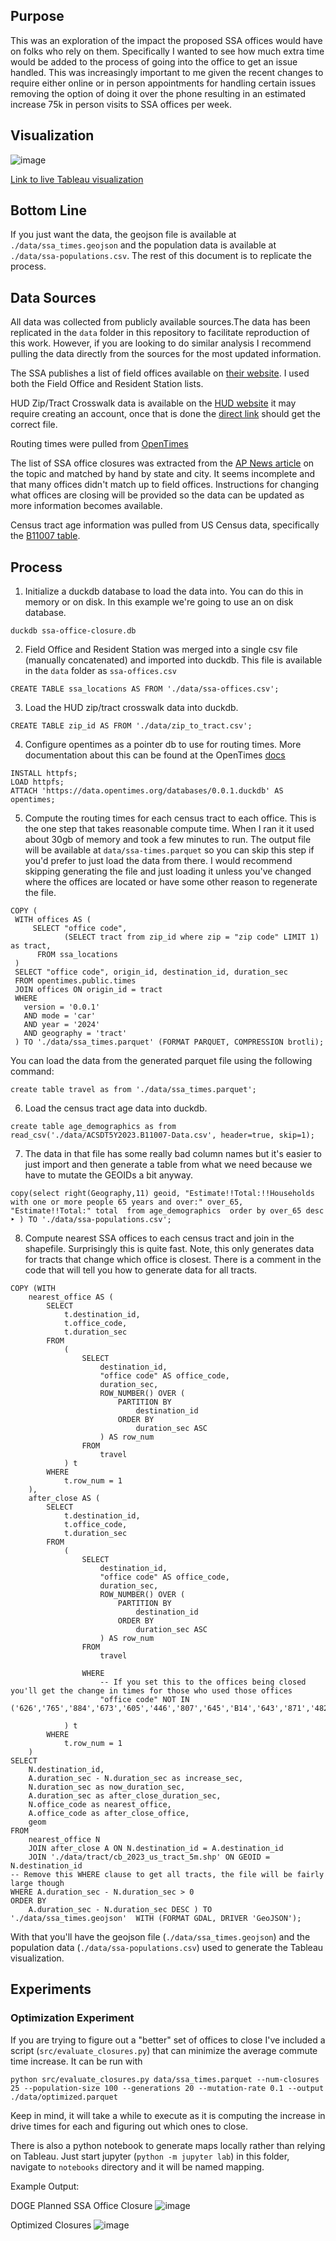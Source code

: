 ## Purpose

This was an exploration of the impact the proposed SSA offices would have on folks who rely on them. Specifically I wanted to see how much extra time would be added to the process of going into the office to get an issue handled. This was increasingly important to me given the recent changes to require either online or in person appointments for handling certain issues removing the option of doing it over the phone resulting in an estimated increase 75k in person visits to SSA offices per week. 

## Visualization
![image](./static/images/drive-time-increases.png)

[Link to live Tableau visualization](https://public.tableau.com/views/SSAClosures/ProposedClosuresAPNewsList?:language=en-US&:sid=&:redirect=auth&:display_count=n&:origin=viz_share_link)

## Bottom Line
If you just want the data, the geojson file is available at `./data/ssa_times.geojson` and the population data is available at `./data/ssa-populations.csv`. The rest of this document is to replicate the process. 

## Data Sources

All data was collected from publicly available sources.The data has been replicated in the `data` folder in this repository to facilitate reproduction of this work. However, if you are looking to do similar analysis I recommend pulling the data directly from the sources for the most updated information.

The SSA publishes a list of field offices available on [their website](https://www.ssa.gov/data/maps/accessible.html). I used both the Field Office and Resident Station lists. 

HUD Zip/Tract Crosswalk data is available on the [HUD website](https://www.huduser.gov/apps/public/uspscrosswalk/home) it may require creating an account, once that is done the [direct link](https://www.huduser.gov/apps/public/uspscrosswalk/download_file/ZIP_TRACT_122024.xlsx) should get the correct file.

Routing times were pulled from [OpenTimes](https://opentimes.org/) 

The list of SSA office closures was extracted from the [AP News article](https://apnews.com/article/social-security-offices-closures-doge-trump-b2b1a5b2ba4fb968abc3379bf90715ff) on the topic and matched by hand by state and city. It seems incomplete and that many offices didn't match up to field offices. Instructions for changing what offices are closing will be provided so the data can be updated as more information becomes available. 

Census tract age information was pulled from US Census data, specifically the [B11007 table](https://data.census.gov/table?q=B11007).

## Process

1) Initialize a duckdb database to load the data into. You can do this in memory or on disk. In this example we're going to use an on disk database.

`duckdb ssa-office-closure.db`

2) Field Office and Resident Station was merged into a single csv file (manually concatenated) and imported into duckdb. This file is available in the `data` folder as `ssa-offices.csv` 

`CREATE TABLE ssa_locations AS FROM './data/ssa-offices.csv';`

3) Load the HUD zip/tract crosswalk data into duckdb.

`CREATE TABLE zip_id AS FROM './data/zip_to_tract.csv';`

4) Configure opentimes as a pointer db to use for routing times. More documentation about this can be found at the OpenTimes [docs](https://github.com/dfsnow/opentimes?tab=readme-ov-file#using-duckdb)

```
INSTALL httpfs;
LOAD httpfs;
ATTACH 'https://data.opentimes.org/databases/0.0.1.duckdb' AS opentimes;
```

5) Compute the routing times for each census tract to each office. This is the one step that takes reasonable compute time. When I ran it it used about 30gb of memory and took a few minutes to run. The output file will be available at `data/ssa-times.parquet` so you can skip this step if you'd prefer to just load the data from there. I would recommend skipping generating the file and just loading it unless you've changed where the offices are located or have some other reason to regenerate the file.

```
COPY (
 WITH offices AS (
     SELECT "office code",
            (SELECT tract from zip_id where zip = "zip code" LIMIT 1) as tract,
      FROM ssa_locations
 )
 SELECT "office code", origin_id, destination_id, duration_sec
 FROM opentimes.public.times
 JOIN offices ON origin_id = tract
 WHERE
   version = '0.0.1'
   AND mode = 'car'
   AND year = '2024'
   AND geography = 'tract'
 ) TO './data/ssa_times.parquet' (FORMAT PARQUET, COMPRESSION brotli);
 ```

You can load the data from the generated parquet file using the following command:

 `create table travel as from './data/ssa_times.parquet';`

 6) Load the census tract age data into duckdb. 

 `create table age_demographics as from read_csv('./data/ACSDT5Y2023.B11007-Data.csv', header=true, skip=1);`

 7) The data in that file has some really bad column names but it's easier to just import and then generate a table from what we need because we have to mutate the GEOIDs a bit anyway. 

 `copy(select right(Geography,11) geoid, "Estimate!!Total:!!Households with one or more people 65 years and over:" over_65, "Estimate!!Total:" total  from age_demographics  order by over_65 desc
‣ ) TO './data/ssa-populations.csv';`

8) Compute nearest SSA offices to each census tract and join in the shapefile. Surprisingly this is quite fast.  Note, this only generates data for tracts that change which office is closest. There is a comment in the code that will tell you how to generate data for all tracts.

```
COPY (WITH
    nearest_office AS (
        SELECT
            t.destination_id,
            t.office_code,
            t.duration_sec
        FROM
            (
                SELECT
                    destination_id,
                    "office code" AS office_code,
                    duration_sec,
                    ROW_NUMBER() OVER (
                        PARTITION BY
                            destination_id
                        ORDER BY
                            duration_sec ASC
                    ) AS row_num
                FROM
                    travel
            ) t
        WHERE
            t.row_num = 1
    ),
    after_close AS (
        SELECT
            t.destination_id,
            t.office_code,
            t.duration_sec
        FROM
            (
                SELECT
                    destination_id,
                    "office code" AS office_code,
                    duration_sec,
                    ROW_NUMBER() OVER (
                        PARTITION BY
                            destination_id
                        ORDER BY
                            duration_sec ASC
                    ) AS row_num
                FROM
                    travel
                    
                WHERE
                    -- If you set this to the offices being closed you'll get the change in times for those who used those offices
                    "office code" NOT IN ('626','765','884','673','605','446','807','645','B14','643','871','482','336','335','340','706','133','148','393','790','839','314','879')

            ) t
        WHERE
            t.row_num = 1
    )
SELECT
    N.destination_id,
    A.duration_sec - N.duration_sec as increase_sec,
    N.duration_sec as now_duration_sec,
    A.duration_sec as after_close_duration_sec,
    N.office_code as nearest_office,
    A.office_code as after_close_office,
    geom
FROM
    nearest_office N
    JOIN after_close A ON N.destination_id = A.destination_id
    JOIN './data/tract/cb_2023_us_tract_5m.shp' ON GEOID = N.destination_id
-- Remove this WHERE clause to get all tracts, the file will be fairly large though
WHERE A.duration_sec - N.duration_sec > 0 
ORDER BY
    A.duration_sec - N.duration_sec DESC ) TO './data/ssa_times.geojson'  WITH (FORMAT GDAL, DRIVER 'GeoJSON');
```

With that you'll have the geojson file (`./data/ssa_times.geojson`) and the population data (`./data/ssa-populations.csv`) used to generate the Tableau visualization. 

## Experiments

### Optimization Experiment

If you are trying to figure out a "better" set of offices to close I've included a script (`src/evaluate_closures.py`) that can minimize the average commute time increase. It can be run with

`python src/evaluate_closures.py data/ssa_times.parquet --num-closures 25 --population-size 100 --generations 20 --mutation-rate 0.1 --output ./data/optimized.parquet`

Keep in mind, it will take a while to execute as it is computing the increase in drive times for each and figuring out which ones to close. 

There is also a python notebook to generate maps locally rather than relying on Tableau. Just start jupyter (`python -m jupyter lab`) in this folder, navigate to `notebooks` directory and it will be named mapping.

Example Output:

DOGE Planned SSA Office Closure
![image](./static/images/doge-planned.png) 

Optimized Closures
![image](./static/images/optimized-25.png)